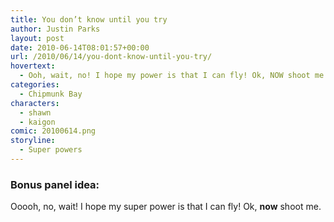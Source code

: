 ```yaml
---
title: You don’t know until you try
author: Justin Parks
layout: post
date: 2010-06-14T08:01:57+00:00
url: /2010/06/14/you-dont-know-until-you-try/
hovertext:
  - Ooh, wait, no! I hope my power is that I can fly! Ok, NOW shoot me!
categories:
  - Chipmunk Bay
characters:
  - shawn
  - kaigon
comic: 20100614.png
storyline:
  - Super powers
---
```

### Bonus panel idea:
Ooooh, no, wait! I hope my super power is that I can fly!
Ok, **now** shoot me.